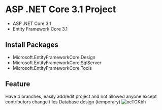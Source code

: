 # ASP .NET Core 3.1 Project
- ASP .NET Core 3.1
- Entity Framework Core 3.1
## Install Packages
- Microsoft.EntityFrameworkCore.Design
- Microsoft.EntityFrameworkCore.SqlServer
- Microsoft.EntityFrameworkCore.Tools
## Feature
Have 4 branches, easily add/edit project and not allowed anyone except contributors change files
Database design (temporary)
![ocTGKbh](https://user-images.githubusercontent.com/70925557/98498821-6e7d6c00-227a-11eb-9c84-647ea50a50ff.png)
